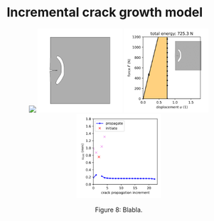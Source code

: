 # Incremental crack growth model

<p float="left" align="center">
  <img src="res_femon_designs/beta00/bogerl.png" width="190" />
  <img src="res_femon_designs/plate-bogerl-expl-da030/_crack-growth.gif" width="190" /> 
  <img src="res_femon_designs/plate-bogerl-expl-da030/_fu_res.png" width="190" />
  <img src="res_femon_designs/plate-bogerl-expl-da030/_ucrit_res.png" width="190" />
</p>
<p align="center">
Figure 8: Blabla.
</p>